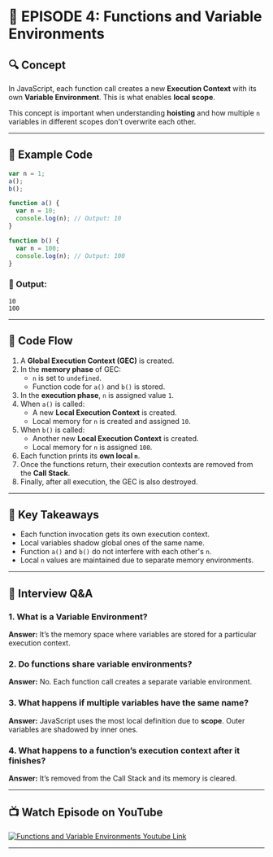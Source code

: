 # 📘 EPISODE 4: Functions and Variable Environments

## 🔍 Concept

In JavaScript, each function call creates a new **Execution Context** with its own **Variable Environment**. This is what enables **local scope**.

This concept is important when understanding **hoisting** and how multiple `n` variables in different scopes don't overwrite each other.

---

## 📂 Example Code

```js
var n = 1;
a();
b();

function a() {
  var n = 10;
  console.log(n); // Output: 10
}

function b() {
  var n = 100;
  console.log(n); // Output: 100
}
```

### 🧾 Output:
```
10
100
```

---

## 🔄 Code Flow

1. A **Global Execution Context (GEC)** is created.
2. In the **memory phase** of GEC:
   - `n` is set to `undefined`.
   - Function code for `a()` and `b()` is stored.
3. In the **execution phase**, `n` is assigned value `1`.
4. When `a()` is called:
   - A new **Local Execution Context** is created.
   - Local memory for `n` is created and assigned `10`.
5. When `b()` is called:
   - Another new **Local Execution Context** is created.
   - Local memory for `n` is assigned `100`.
6. Each function prints its **own local `n`**.
7. Once the functions return, their execution contexts are removed from the **Call Stack**.
8. Finally, after all execution, the GEC is also destroyed.

---

## 🧠 Key Takeaways

- Each function invocation gets its own execution context.
- Local variables shadow global ones of the same name.
- Function `a()` and `b()` do not interfere with each other's `n`.
- Local `n` values are maintained due to separate memory environments.

---

## 💬 Interview Q&A

### 1. What is a Variable Environment?
**Answer:** It’s the memory space where variables are stored for a particular execution context.

### 2. Do functions share variable environments?
**Answer:** No. Each function call creates a separate variable environment.

### 3. What happens if multiple variables have the same name?
**Answer:** JavaScript uses the most local definition due to **scope**. Outer variables are shadowed by inner ones.

### 4. What happens to a function’s execution context after it finishes?
**Answer:** It’s removed from the Call Stack and its memory is cleared.

---

## 📺 Watch Episode on YouTube

<a href="https://www.youtube.com/watch?v=gSDncyuGw0s&ab_channel=AkshaySaini" target="_blank"><img src="https://img.youtube.com/vi/gSDncyuGw0s/0.jpg"
alt="Functions and Variable Environments Youtube Link"/></a>

---